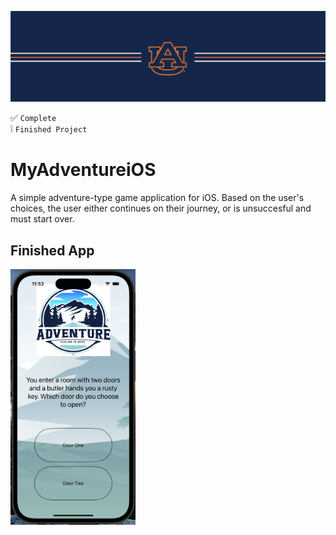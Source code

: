 ![alt text](https://github.com/ajariwala1/HelloWorld_Completed/blob/main/Docs/banner_au.png?raw=true)


:white_check_mark: `Complete` <br/>
:grey_exclamation: `Finished Project`

# MyAdventureiOS
A simple adventure-type game application for iOS. Based on the user's choices, the user either continues on their journey, or is unsuccesful and must start over.

## Finished App

<img src="https://github.com/tjgrafft/MyAdventureiOS/blob/main/Images/Adventure.png?raw=true" width="200">
